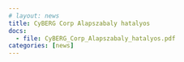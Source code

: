 ```yaml
---
# layout: news
title: CyBERG Corp Alapszabaly hatalyos
docs:
  - file: CyBERG_Corp_Alapszabaly_hatalyos.pdf
categories: [news]
---
```

